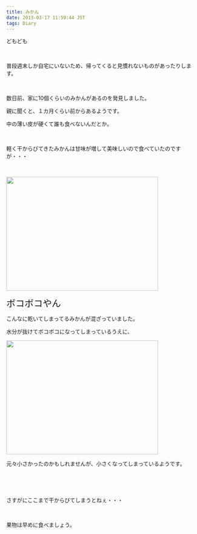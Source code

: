 ```yaml
---
title: みかん
date: 2013-03-17 11:59:44 JST
tags: Diary
---
```

<p>どもども</p>
<p>&nbsp;</p>
<p>普段週末しか自宅にいないため、帰ってくると見慣れないものがあったりします。</p>
<p>&nbsp;</p>
<p>数日前、家に10個くらいのみかんがあるのを発見しました。</p>
<p>親に聞くと、１カ月くらい前からあるようです。</p>
<p>中の薄い皮が硬くて誰も食べないんだとか。</p>
<p>&nbsp;</p>
<p>軽く干からびてきたみかんは甘味が増して美味しいので食べていたのですが・・・</p>
<p>&nbsp;</p>
<p><img src="https://lh6.googleusercontent.com/-Z7yVMcO7mJ8/UUUIvdEXjoI/AAAAAAAABsA/Wj-6H8Px6HE/s400/IMG_0248.JPG" height="300" width="400" /></p>
<p><span style="font-size:24px;">ボコボコやん</span></p>
<p>こんなに乾いてしまってるみかんが混ざっていました。</p>
<p>水分が抜けてボコボコになってしまっているうえに、</p>
<p><img src="https://lh6.googleusercontent.com/-hJISpLSuKmk/UUUItLrIH4I/AAAAAAAABr4/qr5DA6VMtBE/s400/IMG_0251.JPG" height="300" width="400" /></p>
<p>元々小さかったのかもしれませんが、小さくなってしまっているようです。</p>
<p>&nbsp;</p>
<p>&nbsp;</p>
<p>さすがにここまで干からびてしまうとねぇ・・・</p>
<p>&nbsp;</p>
<p>果物は早めに食べましょう。</p>
